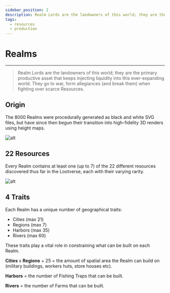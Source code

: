 ```yaml
---
sidebar_position: 2
description: Realm Lords are the landowners of this world; they are the primary productive asset that keeps injecting liquidity into this ever-expanding Lootverse. They go to war, form allegiances (and break them) over fighting over scarce resources.
tags:
  - resources
  - production
---
```


# Realms
---

> Realm Lords are the landowners of this world; they are the primary productive asset that keeps injecting liquidity into this ever-expanding world. They go to war, form allegiances (and break them) when fighting over scarce Resources.

## Origin

The 8000 Realms were procedurally generated as black and white SVG files, but have since then begun their transition into high-fidelity 3D renders using height maps. 

![alt](/img/game/realms-low-fid.png)


 ## 22 Resources

Every Realm contains at least one (up to 7) of the 22 different resources discovered thus far in the Lootverse, each with their varying rarity.

![alt](/img/game/resources.png)

## 4 Traits

Each Realm has a unique number of geographical traits: 
- Cities (max 21) 
- Regions (max 7)
- Harbors (max 35)
- Rivers (max 60)

These traits play a vital role in constraining what can be built on each Realm. 

**Cities** x **Regions** + 25 = the amount of spatial area the Realm can build on (military buildings, workers huts, store houses etc).

**Harbors** = the number of Fishing Traps that can be built.

**Rivers** = the number of Farms that can be built. 


